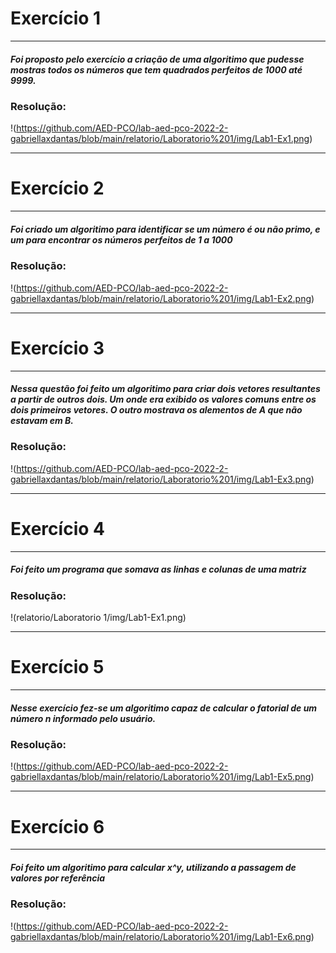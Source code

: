 # **Exercício 1** 
___
##### Foi proposto pelo exercício a criação de uma algoritimo que pudesse mostras todos os números que tem quadrados perfeitos de 1000 até 9999.

### Resolução:
!(https://github.com/AED-PCO/lab-aed-pco-2022-2-gabriellaxdantas/blob/main/relatorio/Laboratorio%201/img/Lab1-Ex1.png)

___
# **Exercício 2** 
___
##### Foi criado um algoritimo para identificar se um número é ou não primo, e um para encontrar os números perfeitos de 1 a 1000

### Resolução:
!(https://github.com/AED-PCO/lab-aed-pco-2022-2-gabriellaxdantas/blob/main/relatorio/Laboratorio%201/img/Lab1-Ex2.png)

___
# **Exercício 3** 
___
##### Nessa questão foi feito um algoritimo para criar dois vetores resultantes a partir de outros dois. Um onde era exibido os valores comuns entre os dois primeiros vetores. O outro mostrava os alementos de A que não estavam em B. 

### Resolução:
!(https://github.com/AED-PCO/lab-aed-pco-2022-2-gabriellaxdantas/blob/main/relatorio/Laboratorio%201/img/Lab1-Ex3.png)

___
# **Exercício 4** 
___
##### Foi feito um programa que somava as linhas e colunas de uma matriz

### Resolução:
!(relatorio/Laboratorio 1/img/Lab1-Ex1.png)

___
# **Exercício 5** 
___
##### Nesse exercício fez-se um algoritimo capaz de calcular o fatorial de um número n informado pelo usuário.

### Resolução:
!(https://github.com/AED-PCO/lab-aed-pco-2022-2-gabriellaxdantas/blob/main/relatorio/Laboratorio%201/img/Lab1-Ex5.png)

___
# **Exercício 6** 
___
##### Foi feito um algoritimo para calcular x^y, utilizando a passagem de valores por referência

### Resolução:
!(https://github.com/AED-PCO/lab-aed-pco-2022-2-gabriellaxdantas/blob/main/relatorio/Laboratorio%201/img/Lab1-Ex6.png)


